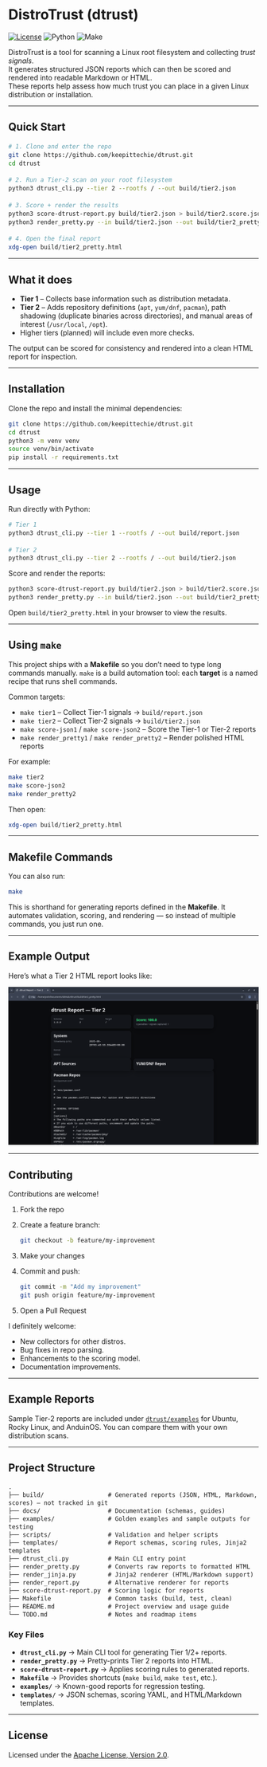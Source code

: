 # DistroTrust (dtrust)

[![License](https://img.shields.io/badge/License-Apache%202.0-blue.svg)](./LICENSE)
![Python](https://img.shields.io/badge/python-3.8%2B-blue)
![Make](https://img.shields.io/badge/build-make-lightgrey)

DistroTrust is a tool for scanning a Linux root filesystem and collecting *trust signals*.  
It generates structured JSON reports which can then be scored and rendered into readable Markdown or HTML.  
These reports help assess how much trust you can place in a given Linux distribution or installation.

---

## Quick Start

```bash
# 1. Clone and enter the repo
git clone https://github.com/keepittechie/dtrust.git
cd dtrust

# 2. Run a Tier-2 scan on your root filesystem
python3 dtrust_cli.py --tier 2 --rootfs / --out build/tier2.json

# 3. Score + render the results
python3 score-dtrust-report.py build/tier2.json > build/tier2.score.json
python3 render_pretty.py --in build/tier2.json --out build/tier2_pretty.html --score build/tier2.score.json

# 4. Open the final report
xdg-open build/tier2_pretty.html
````

---

## What it does

* **Tier 1** – Collects base information such as distribution metadata.
* **Tier 2** – Adds repository definitions (`apt`, `yum/dnf`, `pacman`), path shadowing (duplicate binaries across directories), and manual areas of interest (`/usr/local`, `/opt`).
* Higher tiers (planned) will include even more checks.

The output can be scored for consistency and rendered into a clean HTML report for inspection.

---

## Installation

Clone the repo and install the minimal dependencies:

```bash
git clone https://github.com/keepittechie/dtrust.git
cd dtrust
python3 -m venv venv
source venv/bin/activate
pip install -r requirements.txt
```

---

## Usage

Run directly with Python:

```bash
# Tier 1
python3 dtrust_cli.py --tier 1 --rootfs / --out build/report.json

# Tier 2
python3 dtrust_cli.py --tier 2 --rootfs / --out build/tier2.json
```

Score and render the reports:

```bash
python3 score-dtrust-report.py build/tier2.json > build/tier2.score.json
python3 render_pretty.py --in build/tier2.json --out build/tier2_pretty.html --score build/tier2.score.json
```

Open `build/tier2_pretty.html` in your browser to view the results.

---

## Using `make`

This project ships with a **Makefile** so you don’t need to type long commands manually.
`make` is a build automation tool: each **target** is a named recipe that runs shell commands.

Common targets:

* `make tier1` – Collect Tier-1 signals → `build/report.json`
* `make tier2` – Collect Tier-2 signals → `build/tier2.json`
* `make score-json1` / `make score-json2` – Score the Tier-1 or Tier-2 reports
* `make render_pretty1` / `make render_pretty2` – Render polished HTML reports

For example:

```bash
make tier2
make score-json2
make render_pretty2
```

Then open:

```bash
xdg-open build/tier2_pretty.html
```

---

## Makefile Commands

You can also run:

```bash
make
```

This is shorthand for generating reports defined in the **Makefile**.
It automates validation, scoring, and rendering — so instead of multiple commands, you just run one.

---

## Example Output

Here’s what a Tier 2 HTML report looks like:

![screenshot of dtrust tier2 report](docs/screenshot_tier2.png)

---

## Contributing

Contributions are welcome!

1. Fork the repo
2. Create a feature branch:

   ```bash
   git checkout -b feature/my-improvement
   ```
3. Make your changes
4. Commit and push:

   ```bash
   git commit -m "Add my improvement"
   git push origin feature/my-improvement
   ```
5. Open a Pull Request

I definitely welcome:

* New collectors for other distros.
* Bug fixes in repo parsing.
* Enhancements to the scoring model.
* Documentation improvements.

---

## Example Reports

Sample Tier-2 reports are included under [`dtrust/examples`](./dtrust/examples) for Ubuntu, Rocky Linux, and AnduinOS.
You can compare them with your own distribution scans.

---

## Project Structure

```
.
├── build/                  # Generated reports (JSON, HTML, Markdown, scores) – not tracked in git
├── docs/                   # Documentation (schemas, guides)
├── examples/               # Golden examples and sample outputs for testing
├── scripts/                # Validation and helper scripts
├── templates/              # Report schemas, scoring rules, Jinja2 templates
├── dtrust_cli.py           # Main CLI entry point
├── render_pretty.py        # Converts raw reports to formatted HTML
├── render_jinja.py         # Jinja2 renderer (HTML/Markdown support)
├── render_report.py        # Alternative renderer for reports
├── score-dtrust-report.py  # Scoring logic for reports
├── Makefile                # Common tasks (build, test, clean)
├── README.md               # Project overview and usage guide
└── TODO.md                 # Notes and roadmap items
```

### Key Files

* **`dtrust_cli.py`** → Main CLI tool for generating Tier 1/2+ reports.
* **`render_pretty.py`** → Pretty-prints Tier 2 reports into HTML.
* **`score-dtrust-report.py`** → Applies scoring rules to generated reports.
* **`Makefile`** → Provides shortcuts (`make build`, `make test`, etc.).
* **`examples/`** → Known-good reports for regression testing.
* **`templates/`** → JSON schemas, scoring YAML, and HTML/Markdown templates.

---

## License

Licensed under the [Apache License, Version 2.0](./LICENSE).
